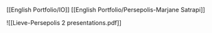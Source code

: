 [[English Portfolio/IO]]
[[English Portfolio/Persepolis-Marjane Satrapi]]


![[Lieve-Persepolis 2 presentations.pdf]]